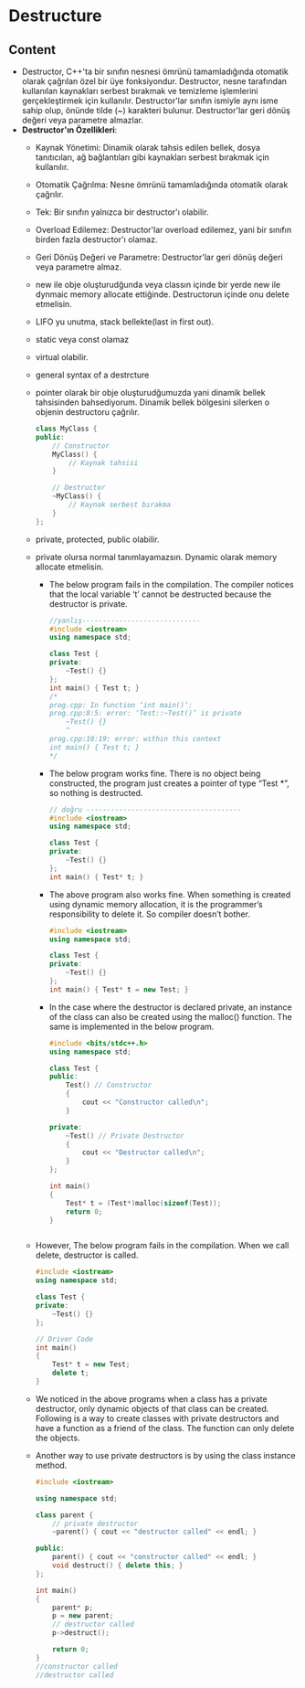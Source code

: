 # Destructure
## Content
- Destructor, C++'ta bir sınıfın nesnesi ömrünü tamamladığında otomatik olarak çağrılan özel bir üye fonksiyondur. Destructor, nesne tarafından kullanılan kaynakları serbest bırakmak ve temizleme işlemlerini gerçekleştirmek için kullanılır. Destructor'lar sınıfın ismiyle aynı isme sahip olup, önünde tilde (~) karakteri bulunur. Destructor'lar geri dönüş değeri veya parametre almazlar.
- **Destructor'ın Özellikleri**:
    - Kaynak Yönetimi: Dinamik olarak tahsis edilen bellek, dosya tanıtıcıları, ağ bağlantıları gibi kaynakları serbest bırakmak için kullanılır.
    - Otomatik Çağrılma: Nesne ömrünü tamamladığında otomatik olarak çağrılır.
    - Tek: Bir sınıfın yalnızca bir destructor'ı olabilir.
    - Overload Edilemez: Destructor'lar overload edilemez, yani bir sınıfın birden fazla destructor'ı olamaz.
    - Geri Dönüş Değeri ve Parametre: Destructor'lar geri dönüş değeri veya parametre almaz.      
    - new ile obje oluşturudğunda veya classın içinde bir yerde new ile dynmaic memory allocate ettiğinde. Destructorun içinde onu delete etmelisin.
    - LIFO yu unutma, stack bellekte(last in first out).
    - static veya const olamaz
    - virtual olabilir.
    - general syntax of a destrcture
    - pointer olarak bir obje oluşturudğumuzda yani dinamik bellek tahsisinden bahsediyorum. Dinamik bellek bölgesini silerken o objenin destructoru çağrılır.
        ```cpp
        class MyClass {
        public:
            // Constructor
            MyClass() {
                // Kaynak tahsisi
            }

            // Destructor
            ~MyClass() {
                // Kaynak serbest bırakma
            }
        };
        ```
    - private, protected, public olabilir.
    - private olursa normal tanımlayamazsın. Dynamic olarak memory allocate etmelisin.
        - The below program fails in the compilation. The compiler notices that the local variable ‘t’ cannot be destructed because the destructor is private. 
            ```cpp
            //yanlış-----------------------------
            #include <iostream>
            using namespace std;
            
            class Test {
            private:
                ~Test() {}
            };
            int main() { Test t; }
            /*
            prog.cpp: In function ‘int main()’:
            prog.cpp:8:5: error: ‘Test::~Test()’ is private
                ~Test() {}
                ^
            prog.cpp:10:19: error: within this context
            int main() { Test t; }
            */
            ```
        - The below program works fine. There is no object being constructed, the program just creates a pointer of type “Test *”, so nothing is destructed.
            ```cpp
            // doğru --------------------------------------
            #include <iostream>
            using namespace std;
            
            class Test {
            private:
                ~Test() {}
            };
            int main() { Test* t; }

            ```
        
        - The above program also works fine. When something is created using dynamic memory allocation, it is the programmer’s responsibility to delete it. So compiler doesn’t bother. 
            ```cpp
            #include <iostream>
            using namespace std;
            
            class Test {
            private:
                ~Test() {}
            };
            int main() { Test* t = new Test; }
            ```
        
        - In the case where the destructor is declared private, an instance of the class can also be created using the malloc() function. The same is implemented in the below program. 
            ```cpp
            #include <bits/stdc++.h>
            using namespace std;
            
            class Test {
            public:
                Test() // Constructor
                {
                    cout << "Constructor called\n";
                }
            
            private:
                ~Test() // Private Destructor
                {
                    cout << "Destructor called\n";
                }
            };
            
            int main()
            {
                Test* t = (Test*)malloc(sizeof(Test));
                return 0;
            }
        ```

    - However, The below program fails in the compilation. When we call delete, destructor is called. 
        ```cpp
        #include <iostream>
        using namespace std;
        
        class Test {
        private:
            ~Test() {}
        };
        
        // Driver Code
        int main()
        {
            Test* t = new Test;
            delete t;
        }
        ```
    - We noticed in the above programs when a class has a private destructor, only dynamic objects of that class can be created. Following is a way to create classes with private destructors and have a function as a friend of the class. The function can only delete the objects.  

    - Another way to use private destructors is by using the class instance method. 
        ```cpp
        #include <iostream>

        using namespace std;

        class parent {
            // private destructor
            ~parent() { cout << "destructor called" << endl; }

        public:
            parent() { cout << "constructor called" << endl; }
            void destruct() { delete this; }
        };

        int main()
        {
            parent* p;
            p = new parent;
            // destructor called
            p->destruct();

            return 0;
        }
        //constructor called
        //destructor called
        ```